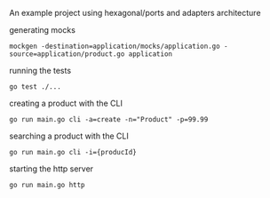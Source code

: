 An example project using hexagonal/ports and adapters architecture

generating mocks
```
mockgen -destination=application/mocks/application.go -source=application/product.go application
```

running the tests
```
go test ./...
```

creating a product with the CLI
```
go run main.go cli -a=create -n="Product" -p=99.99
```

searching a product with the CLI
```
go run main.go cli -i={producId}
```

starting the http server
```
go run main.go http
```

